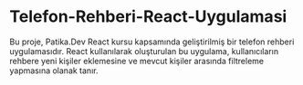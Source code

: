 # Telefon-Rehberi-React-Uygulamasi
Bu proje, Patika.Dev React kursu kapsamında geliştirilmiş bir telefon rehberi uygulamasıdır. React kullanılarak oluşturulan bu uygulama, kullanıcıların rehbere yeni kişiler eklemesine ve mevcut kişiler arasında filtreleme yapmasına olanak tanır.
